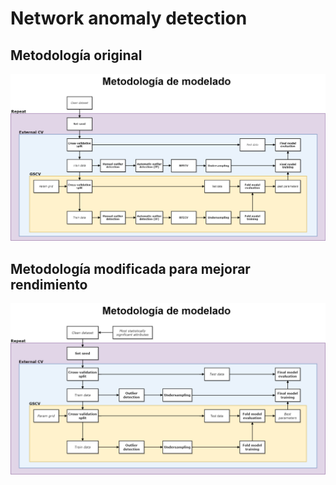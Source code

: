 # Network anomaly detection

## Metodología original

![figures/final_base_flux.png](figures/final_base_flux.png)

## Metodología modificada para mejorar rendimiento

![figures/final_flux_wmods.png](figures/final_flux_wmods.png)